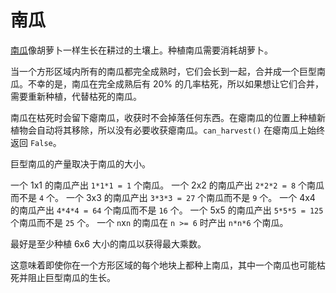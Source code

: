 # 南瓜
[南瓜](objects/pumpkin)像胡萝卜一样生长在耕过的土壤上。种植南瓜需要消耗胡萝卜。

当一个方形区域内所有的南瓜都完全成熟时，它们会长到一起，合并成一个巨型南瓜。不幸的是，南瓜在完全成熟后有 20% 的几率枯死，所以如果想让它们合并，需要重新种植，代替枯死的南瓜。

南瓜在枯死时会留下瘪南瓜，收获时不会掉落任何东西。在瘪南瓜的位置上种植新植物会自动将其移除，所以没有必要收获瘪南瓜。`can_harvest()` 在瘪南瓜上始终返回 `False`。

巨型南瓜的产量取决于南瓜的大小。

一个 1x1 的南瓜产出 `1*1*1 = 1` 个南瓜。
一个 2x2 的南瓜产出 `2*2*2 = 8` 个南瓜而不是 `4` 个。
一个 3x3 的南瓜产出 `3*3*3 = 27` 个南瓜而不是 `9` 个。
一个 4x4 的南瓜产出 `4*4*4 = 64` 个南瓜而不是 `16` 个。
一个 5x5 的南瓜产出 `5*5*5 = 125` 个南瓜而不是 `25` 个。
一个 `n`x`n` 的南瓜在 `n >= 6` 时产出 `n*n*6` 个南瓜。

最好是至少种植 6x6 大小的南瓜以获得最大乘数。

这意味着即使你在一个方形区域的每个地块上都种上南瓜，其中一个南瓜也可能枯死并阻止巨型南瓜的生长。
